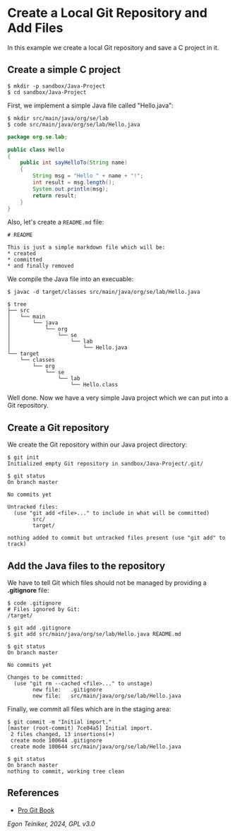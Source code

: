 # Create a Local Git Repository and Add Files

In this example we create a local Git repository and save a C 
project in it.

## Create a simple C project

```
$ mkdir -p sandbox/Java-Project
$ cd sandbox/Java-Project
```

First, we implement a simple Java file called "Hello.java":
```
$ mkdir src/main/java/org/se/lab
$ code src/main/java/org/se/lab/Hello.java
```

```Java
package org.se.lab;

public class Hello
{
    public int sayHelloTo(String name)
    {
        String msg = "Hello " + name + "!";
        int result = msg.length();
        System.out.println(msg);
        return result;
    }
}
```

Also, let's create a `README.md` file:
```
# README

This is just a simple markdown file which will be:
* created
* committed 
* and finally removed
```

We compile the Java file into an execuable:
```
$ javac -d target/classes src/main/java/org/se/lab/Hello.java 

$ tree
├── src
│   └── main
│       └── java
│           └── org
│               └── se
│                   └── lab
│                       └── Hello.java
└── target
    └── classes
        └── org
            └── se
                └── lab
                    └── Hello.class
```

Well done. Now we have a very simple Java project which we can put into a
Git repository.


## Create a Git repository

We create the Git repository within our Java project directory: 
```
$ git init
Initialized empty Git repository in sandbox/Java-Project/.git/

$ git status
On branch master

No commits yet

Untracked files:
  (use "git add <file>..." to include in what will be committed)
        src/
        target/

nothing added to commit but untracked files present (use "git add" to track)
```
	
## Add the Java files to the repository

We have to tell Git which files should not be managed by providing a
**.gitignore** file:
```
$ code .gitignore
# Files ignored by Git:
/target/
```


```
$ git add .gitignore 
$ git add src/main/java/org/se/lab/Hello.java README.md 

$ git status
On branch master

No commits yet

Changes to be committed:
  (use "git rm --cached <file>..." to unstage)
        new file:   .gitignore
        new file:   src/main/java/org/se/lab/Hello.java
```


Finally, we commit all files which are in the staging area:
```
$ git commit -m "Initial import."
[master (root-commit) 7ce04a5] Initial import.
 2 files changed, 13 insertions(+)
 create mode 100644 .gitignore
 create mode 100644 src/main/java/org/se/lab/Hello.java

$ git status
On branch master
nothing to commit, working tree clean
```

## References
* [Pro Git Book](https://git-scm.com/book/en/v2)

*Egon Teiniker, 2024, GPL v3.0*
